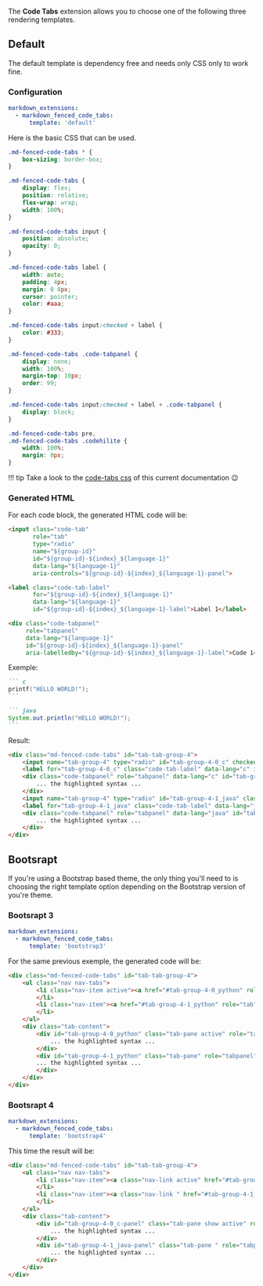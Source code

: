 The **Code Tabs** extension allows you to choose one of the following three rendering templates.

## Default

The default template is dependency free and needs only CSS only to work fine.

### Configuration

```yaml
markdown_extensions:
  - markdown_fenced_code_tabs:
      template: 'default'
```

Here is the basic CSS that can be used.

```css
.md-fenced-code-tabs * {
    box-sizing: border-box;
}

.md-fenced-code-tabs {
    display: flex;
    position: relative;
    flex-wrap: wrap;
    width: 100%;
}

.md-fenced-code-tabs input {
    position: absolute;
    opacity: 0;
}

.md-fenced-code-tabs label {
    width: auto;
    padding: 4px;
    margin: 0 8px;
    cursor: pointer;
    color: #aaa;
}

.md-fenced-code-tabs input:checked + label {
    color: #333;
}

.md-fenced-code-tabs .code-tabpanel {
    display: none;
    width: 100%;
    margin-top: 10px;
    order: 99;
}

.md-fenced-code-tabs input:checked + label + .code-tabpanel {
    display: block;
}

.md-fenced-code-tabs pre,
.md-fenced-code-tabs .codehilite {
    width: 100%;
    margin: 0px;
}
```

!!! tip
    Take a look to the [code-tabs css](../assets/css/code-tabs.css) of this current documentation :wink:

### Generated HTML

For each code block, the generated HTML code will be:

```html
<input class="code-tab"
       role="tab"
       type="radio" 
       name="${group-id}" 
       id="${group-id}-${index}_${language-1}" 
       data-lang="${language-1}" 
       aria-controls="${group-id}-${index}_${language-1}-panel">

<label class="code-tab-label"
       for="${group-id}-${index}_${language-1}" 
       data-lang="${language-1}" 
       id="${group-id}-${index}_${language-1}-label">Label 1</label>

<div class="code-tabpanel" 
     role="tabpanel" 
     data-lang="${language-1}" 
     id="${group-id}-${index}_${language-1}-panel" 
     aria-labelledby="${group-id}-${index}_${language-1}-label">Code 1</div>
```

Exemple: 

```` markdown
``` c
printf("HELLO WORLD!");
```

``` java 
System.out.println("HELLO WORLD!");
```
````

Result:

``` HTML
<div class="md-fenced-code-tabs" id="tab-tab-group-4">
    <input name="tab-group-4" type="radio" id="tab-group-4-0_c" checked="checked" class="code-tab" data-lang="c" aria-controls="tab-group-4-0_c-panel" role="tab">
    <label for="tab-group-4-0_c" class="code-tab-label" data-lang="c" id="tab-group-4-0_c-label">C</label>
    <div class="code-tabpanel" role="tabpanel" data-lang="c" id="tab-group-4-0_c-panel" aria-labelledby="tab-group-4-0_c-label">
        ... the highlighted syntax ...
    </div>
    <input name="tab-group-4" type="radio" id="tab-group-4-1_java" class="code-tab" data-lang="java" aria-controls="tab-group-4-1_java-panel" role="tab">
    <label for="tab-group-4-1_java" class="code-tab-label" data-lang="java" id="tab-group-4-1_java-label">Java</label>
    <div class="code-tabpanel" role="tabpanel" data-lang="java" id="tab-group-4-1_java-panel" aria-labelledby="tab-group-4-1_java-label">
        ... the highlighted syntax ...
    </div>
</div>
```

## Bootsrapt

If you're using a Bootstrap based theme, the only thing you'll need to is choosing the right template option depending on the Bootstrap version of you're theme.

### Bootsrapt 3

```yaml
markdown_extensions:
  - markdown_fenced_code_tabs:
      template: 'bootstrap3'
```

For the same previous exemple, the generated code will be:

``` HTML
<div class="md-fenced-code-tabs" id="tab-tab-group-4">
    <ul class="nav nav-tabs">
        <li class="nav-item active"><a href="#tab-group-4-0_python" role="tab" data-toggle="tab" data-lang="python">Python 2</a>
        </li>
        <li class="nav-item"><a href="#tab-group-4-1_python" role="tab" data-toggle="tab" data-lang="python">Python 3</a>
        </li>
    </ul>
    <div class="tab-content">
        <div id="tab-group-4-0_python" class="tab-pane active" role="tabpanel">
            ... the highlighted syntax ...
        </div>
        <div id="tab-group-4-1_python" class="tab-pane" role="tabpanel">
        ... the highlighted syntax ...
        </div>
    </div>
</div>
```

### Bootsrapt 4

```yaml
markdown_extensions:
  - markdown_fenced_code_tabs:
      template: 'bootstrap4'
```

This time the result will be:

``` HTML
<div class="md-fenced-code-tabs" id="tab-tab-group-4">
    <ul class="nav nav-tabs">
        <li class="nav-item"><a class="nav-link active" href="#tab-group-4-0_c-panel" role="tab" id="tab-group-4-0_c-tab" data-toggle="tab" data-lang="c" aria-controls="tab-group-4-0_c-panel" aria-selected="true">C</a>
        </li>
        <li class="nav-item"><a class="nav-link " href="#tab-group-4-1_java-panel" role="tab" id="tab-group-4-1_java-tab" data-toggle="tab" data-lang="java" aria-controls="tab-group-4-1_java-panel" aria-selected="false">Java</a>
        </li>
    </ul>
    <div class="tab-content">
        <div id="tab-group-4-0_c-panel" class="tab-pane show active" role="tabpanel" aria-labelledby="tab-group-4-0_c-tab">
            ... the highlighted syntax ...
        </div>
        <div id="tab-group-4-1_java-panel" class="tab-pane " role="tabpanel" aria-labelledby="tab-group-4-1_java-tab">
            ... the highlighted syntax ...
        </div>
    </div>
</div>
```
